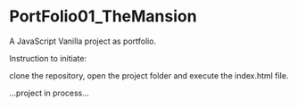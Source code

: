 # PortFolio01_TheMansion
A JavaScript Vanilla project as portfolio.


Instruction to initiate:

  clone the repository, open the project folder and execute the index.html file.
  
  ...project in process...

